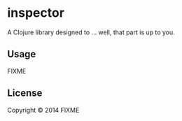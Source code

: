 # inspector

A Clojure library designed to ... well, that part is up to you.

## Usage

FIXME

## License

Copyright © 2014 FIXME
